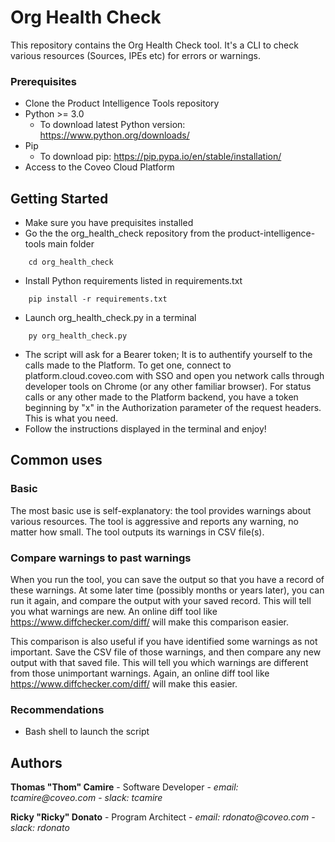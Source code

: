 # Org Health Check

This repository contains the Org Health Check tool. It's a CLI to check various resources (Sources, IPEs etc) for errors or warnings.

### Prerequisites

- Clone the Product Intelligence Tools repository
- Python >= 3.0
  - To download latest Python version: https://www.python.org/downloads/
- Pip
  - To download pip: https://pip.pypa.io/en/stable/installation/
- Access to the Coveo Cloud Platform

## Getting Started

- Make sure you have prequisites installed
- Go the the org_health_check repository from the product-intelligence-tools main folder

```
    cd org_health_check
```

- Install Python requirements listed in requirements.txt

```
    pip install -r requirements.txt
```

- Launch org_health_check.py in a terminal

```
    py org_health_check.py
```

- The script will ask for a Bearer token; It is to authentify yourself to the calls made to the Platform. To get one, connect to platform.cloud.coveo.com with SSO and open you network calls through developer tools on Chrome (or any other familiar browser). For status calls or any other made to the Platform backend, you have a token beginning by "x" in the Authorization parameter of the request headers. This is what you need.
- Follow the instructions displayed in the terminal and enjoy!

## Common uses
### Basic
The most basic use is self-explanatory: the tool provides warnings about various resources. The tool is aggressive and reports any warning, no matter how small. The tool outputs its warnings in CSV file(s).

### Compare warnings to past warnings
When you run the tool, you can save the output so that you have a record of these warnings. At some later time (possibly months or years later), you can run it again, and compare the output with your saved record. This will tell you what warnings are new. An online diff tool like https://www.diffchecker.com/diff/ will make this comparison easier.

This comparison is also useful if you have identified some warnings as not important. Save the CSV file of those warnings, and then compare any new output with that saved file. This will tell you which warnings are different from those unimportant warnings. Again, an online diff tool like https://www.diffchecker.com/diff/ will make this easier.

### Recommendations

- Bash shell to launch the script

## Authors

**Thomas "Thom" Camire** - Software Developer - _email: tcamire@coveo.com_ - _slack: tcamire_

**Ricky "Ricky" Donato** - Program Architect - _email: rdonato@coveo.com_ - _slack: rdonato_

